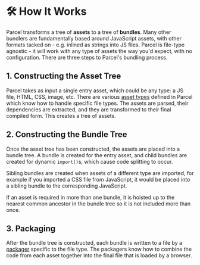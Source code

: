 # 🛠 How It Works

Parcel transforms a tree of **assets** to a tree of **bundles**. Many other bundlers are fundamentally based around JavaScript assets, with other formats tacked on - e.g. inlined as strings into JS files. Parcel is file-type agnostic - it will work with any type of assets the way you'd expect, with no configuration. There are three steps to Parcel's bundling process.

## 1. Constructing the Asset Tree

Parcel takes as input a single entry asset, which could be any type: a JS file, HTML, CSS, image, etc. There are various [asset types](https://github.com/amymariaparker2401/website/tree/574adba7f88c1181c822d553056158f78247bbe7/src/i18n/ja/docs/asset_types.html) defined in Parcel which know how to handle specific file types. The assets are parsed, their dependencies are extracted, and they are transformed to their final compiled form. This creates a tree of assets.

## 2. Constructing the Bundle Tree

Once the asset tree has been constructed, the assets are placed into a bundle tree. A bundle is created for the entry asset, and child bundles are created for dynamic `import()`s, which cause code splitting to occur.

Sibling bundles are created when assets of a different type are imported, for example if you imported a CSS file from JavaScript, it would be placed into a sibling bundle to the corresponding JavaScript.

If an asset is required in more than one bundle, it is hoisted up to the nearest common ancestor in the bundle tree so it is not included more than once.

## 3. Packaging

After the bundle tree is constructed, each bundle is written to a file by a [packager](https://github.com/amymariaparker2401/website/tree/574adba7f88c1181c822d553056158f78247bbe7/src/i18n/ja/docs/packagers.html) specific to the file type. The packagers know how to combine the code from each asset together into the final file that is loaded by a browser.

